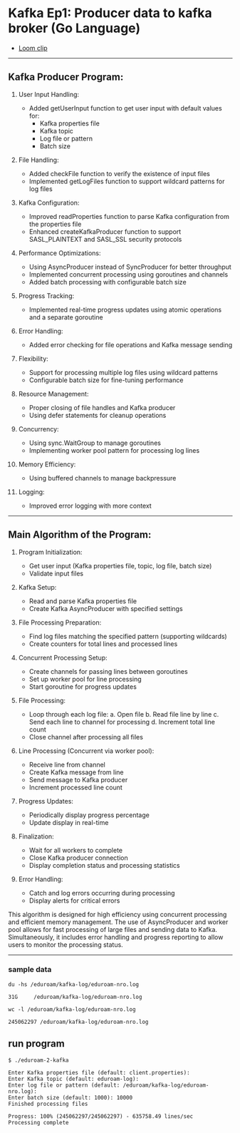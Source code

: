 # Kafka Ep1: Producer data to kafka broker (Go Language)
- [Loom clip](https://www.loom.com/share/c5e16d1102734e8c81048e418f9bf0a7?sid=afcb5064-80f3-4036-b78e-c6f2ac412fcd)
---
## Kafka Producer Program:

1. User Input Handling:
   - Added getUserInput function to get user input with default values for:
     - Kafka properties file
     - Kafka topic
     - Log file or pattern
     - Batch size

2. File Handling:
   - Added checkFile function to verify the existence of input files
   - Implemented getLogFiles function to support wildcard patterns for log files

3. Kafka Configuration:
   - Improved readProperties function to parse Kafka configuration from the properties file
   - Enhanced createKafkaProducer function to support SASL_PLAINTEXT and SASL_SSL security protocols

4. Performance Optimizations:
   - Using AsyncProducer instead of SyncProducer for better throughput
   - Implemented concurrent processing using goroutines and channels
   - Added batch processing with configurable batch size

5. Progress Tracking:
   - Implemented real-time progress updates using atomic operations and a separate goroutine

6. Error Handling:
   - Added error checking for file operations and Kafka message sending

7. Flexibility:
   - Support for processing multiple log files using wildcard patterns
   - Configurable batch size for fine-tuning performance

8. Resource Management:
   - Proper closing of file handles and Kafka producer
   - Using defer statements for cleanup operations

9. Concurrency:
   - Using sync.WaitGroup to manage goroutines
   - Implementing worker pool pattern for processing log lines

10. Memory Efficiency:
    - Using buffered channels to manage backpressure

11. Logging:
    - Improved error logging with more context

---

## Main Algorithm of the Program:

1. Program Initialization:
   - Get user input (Kafka properties file, topic, log file, batch size)
   - Validate input files

2. Kafka Setup:
   - Read and parse Kafka properties file
   - Create Kafka AsyncProducer with specified settings

3. File Processing Preparation:
   - Find log files matching the specified pattern (supporting wildcards)
   - Create counters for total lines and processed lines

4. Concurrent Processing Setup:
   - Create channels for passing lines between goroutines
   - Set up worker pool for line processing
   - Start goroutine for progress updates

5. File Processing:
   - Loop through each log file:
     a. Open file
     b. Read file line by line
     c. Send each line to channel for processing
     d. Increment total line count
   - Close channel after processing all files

6. Line Processing (Concurrent via worker pool):
   - Receive line from channel
   - Create Kafka message from line
   - Send message to Kafka producer
   - Increment processed line count

7. Progress Updates:
   - Periodically display progress percentage
   - Update display in real-time

8. Finalization:
   - Wait for all workers to complete
   - Close Kafka producer connection
   - Display completion status and processing statistics

9. Error Handling:
   - Catch and log errors occurring during processing
   - Display alerts for critical errors

This algorithm is designed for high efficiency using concurrent processing and efficient memory management. The use of AsyncProducer and worker pool allows for fast processing of large files and sending data to Kafka. Simultaneously, it includes error handling and progress reporting to allow users to monitor the processing status.

---
### sample data
```
du -hs /eduroam/kafka-log/eduroam-nro.log
```
```result
31G     /eduroam/kafka-log/eduroam-nro.log
```
```
wc -l /eduroam/kafka-log/eduroam-nro.log
```
```result
245062297 /eduroam/kafka-log/eduroam-nro.log
```
## run program
```
$ ./eduroam-2-kafka 
```
```result
Enter Kafka properties file (default: client.properties): 
Enter Kafka topic (default: eduroam-log): 
Enter log file or pattern (default: /eduroam/kafka-log/eduroam-nro.log): 
Enter batch size (default: 1000): 10000
Finished processing files

Progress: 100% (245062297/245062297) - 635758.49 lines/sec
Processing complete
```